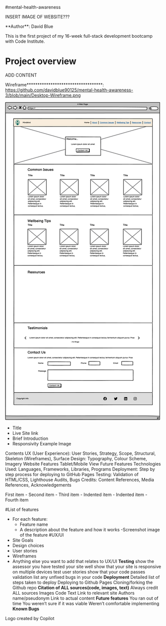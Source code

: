 ﻿﻿#mental-health-awareness
<p>INSERT IMAGE OF WEBSITE???</p>
<p>**Author**: David Blue</p>



This is the first project of my 16-week full-stack development bootcamp with Code Institute.
# Project overview
ADD CONTENT

Wireframe***********************************:
https://github.com/davidblue90125/mental-health-awareness-3/blob/main/Desktop-Wireframe.png

![Model](https://github.com/davidblue90125/mental-health-awareness-3/blob/main/Desktop-Wireframe.png)

- Title
- Live Site link
- Brief Introduction
- Responsivity Example Image
  
Contents
UX (User Experience): User Stories, Strategy, Scope, Structural, Skeleton (Wireframes), Surface
Design: Typography, Colour Scheme, Imagery
Website Features
Tablet/Mobile View
Future Features
Technologies Used: Languages, Frameworks, Libraries, Programs
Deployment: Step by step process for deploying to GitHub Pages
Testing: Validation of HTML/CSS, Lighthouse Audits, Bugs
Credits: Content References, Media References, Acknowledgements
</p>  
 First item
- Second item
- Third item
    - Indented item
    - Indented item
- Fourth item


#List of features
  - For each feature:
    - Feature name
    - A description about the feature and how it works
    -Screenshot image of the feature 
#UX/UI
  - Site Goals
  - Design choices
  - User stories
  - Wireframes
  -  Anything else you want to add that relates to UX/UI
**Testing**
    show the assessor you have tested your site well
    show that your site is responsive on multiple devices
    test user stories
    show that your code passes validation
    list any unfixed bugs in your code
**Deployment**
    Detailed list of steps taken to deploy
    Deploying to Github Pages
    Cloning/forking the Github repo
**Citation of ALL sources(code, images, text)**
    Always credit ALL sources
    Images
    Code
    Text
    Link to relevant site
    Authors name/pseudonym
    Link to actual content 
**Future features** 
    You ran out of time
    You weren’t sure if it was viable 
    Weren’t comfortable implementing 
**Known Bugs**

<p>Logo created by Copilot</p>

